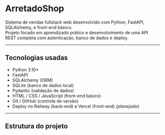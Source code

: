 # ArretadoShop

Sistema de vendas fullstack web desenvolvido com Python, FastAPI, SQLAlchemy, e front-end básico.  
Projeto focado em aprendizado prático e desenvolvimento de uma API REST completa com autenticação, banco de dados e deploy.

---

## Tecnologias usadas

- Python 3.10+
- FastAPI
- SQLAlchemy (ORM)
- SQLite (banco de dados local)
- Pydantic (validação de dados)
- HTML / CSS / JavaScript (front-end básico)
- Git / GitHub (controle de versão)
- Deploy no Railway (back-end) e Vercel (front-end) *(planejado)*

---

## Estrutura do projeto

